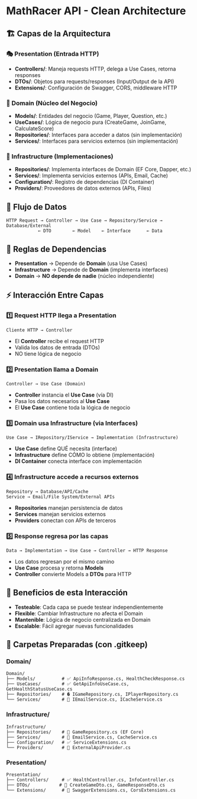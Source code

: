 ﻿# MathRacer API - Clean Architecture

## 🏗️ Capas de la Arquitectura

### 🎭 Presentation (Entrada HTTP)
- **Controllers/**: Maneja requests HTTP, delega a Use Cases, retorna responses
- **DTOs/**: Objetos para requests/responses (Input/Output de la API)
- **Extensions/**: Configuración de Swagger, CORS, middleware HTTP

### 💎 Domain (Núcleo del Negocio)
- **Models/**: Entidades del negocio (Game, Player, Question, etc.)
- **UseCases/**: Lógica de negocio pura (CreateGame, JoinGame, CalculateScore)
- **Repositories/**: Interfaces para acceder a datos (sin implementación)
- **Services/**: Interfaces para servicios externos (sin implementación)

### 🔧 Infrastructure (Implementaciones)
- **Repositories/**: Implementa interfaces de Domain (EF Core, Dapper, etc.)
- **Services/**: Implementa servicios externos (APIs, Email, Cache)
- **Configuration/**: Registro de dependencias (DI Container)
- **Providers/**: Proveedores de datos externos (APIs, Files)

## 🔄 Flujo de Datos
```
HTTP Request → Controller → Use Case → Repository/Service → Database/External
            ← DTO        ← Model    ← Interface      ← Data
```

## 🔗 Reglas de Dependencias
- **Presentation** → Depende de **Domain** (usa Use Cases)
- **Infrastructure** → Depende de **Domain** (implementa interfaces)
- **Domain** → **NO depende de nadie** (núcleo independiente)

## ⚡ Interacción Entre Capas

### 1️⃣ **Request HTTP llega a Presentation**
```
Cliente HTTP → Controller
```
- El **Controller** recibe el request HTTP
- Valida los datos de entrada (DTOs)
- NO tiene lógica de negocio

### 2️⃣ **Presentation llama a Domain**
```
Controller → Use Case (Domain)
```
- **Controller** instancia el **Use Case** (vía DI)
- Pasa los datos necesarios al **Use Case**
- El **Use Case** contiene toda la lógica de negocio

### 3️⃣ **Domain usa Infrastructure (via Interfaces)**
```
Use Case → IRepository/IService → Implementation (Infrastructure)
```
- **Use Case** define QUÉ necesita (interface)
- **Infrastructure** define CÓMO lo obtiene (implementación)
- **DI Container** conecta interface con implementación

### 4️⃣ **Infrastructure accede a recursos externos**
```
Repository → Database/API/Cache
Service → Email/File System/External APIs
```
- **Repositories** manejan persistencia de datos
- **Services** manejan servicios externos
- **Providers** conectan con APIs de terceros

### 5️⃣ **Response regresa por las capas**
```
Data → Implementation → Use Case → Controller → HTTP Response
```
- Los datos regresan por el mismo camino
- **Use Case** procesa y retorna **Models**
- **Controller** convierte Models a **DTOs** para HTTP

## 🎯 Beneficios de esta Interacción
- **Testeable**: Cada capa se puede testear independientemente
- **Flexible**: Cambiar Infrastructure no afecta el Domain
- **Mantenible**: Lógica de negocio centralizada en Domain
- **Escalable**: Fácil agregar nuevas funcionalidades

## 📁 Carpetas Preparadas (con .gitkeep)

### Domain/
```
Domain/
├── Models/          # ✅ ApiInfoResponse.cs, HealthCheckResponse.cs
├── UseCases/        # ✅ GetApiInfoUseCase.cs, GetHealthStatusUseCase.cs
├── Repositories/    # � IGameRepository.cs, IPlayerRepository.cs
└── Services/        # 📁 IEmailService.cs, ICacheService.cs
```

### Infrastructure/
```
Infrastructure/
├── Repositories/    # 📁 GameRepository.cs (EF Core)
├── Services/        # 📁 EmailService.cs, CacheService.cs
├── Configuration/   # ✅ ServiceExtensions.cs
└── Providers/       # 📁 ExternalApiProvider.cs
```

### Presentation/
```
Presentation/
├── Controllers/     # ✅ HealthController.cs, InfoController.cs
├── DTOs/           # 📁 CreateGameDto.cs, GameResponseDto.cs
└── Extensions/      # 📁 SwaggerExtensions.cs, CorsExtensions.cs
```